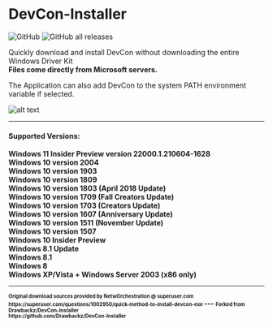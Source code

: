 <h1>DevCon-Installer</h1>

![GitHub](https://img.shields.io/github/license/Drawbackz/Devcon-Installer)
![GitHub all releases](https://img.shields.io/github/downloads/Drawbackz/DevCon-Installer/total)

Quickly download and install DevCon without downloading the entire Windows Driver Kit
<br>
<b>Files come directly from Microsoft servers.</b>

The Application can also add DevCon to the system PATH environment variable if selected.

![alt text](https://i.imgur.com/X5LCoPp.png)

---


<h4>Supported Versions:</h4>
<b>
Windows 11 Insider Preview version 22000.1.210604-1628
<br>
<b>
Windows 10 version 2004
<br>
Windows 10 version 1903
<br>
Windows 10 version 1809
<br>  
Windows 10 version 1803 (April 2018 Update)
<br>
Windows 10 version 1709 (Fall Creators Update)
<br>
Windows 10 version 1703 (Creators Update)
<br>
Windows 10 version 1607 (Anniversary Update)
<br>
Windows 10 version 1511 (November Update)
<br>
Windows 10 version 1507
<br>
Windows 10 Insider Preview
<br>
Windows 8.1 Update
<br>
Windows 8.1
<br>
Windows 8
<br>
Windows XP/Vista + Windows Server 2003 (x86 only)
</b>
<br>

---
<small>
<small>
Original download sources provided by <b>NetwOrchestration</b> @ superuser.com
<br>
https://superuser.com/questions/1002950/quick-method-to-install-devcon-exe
</small>
</small>
 ---
<small>
<small>
Forked from Drawbackz/DevCon-Installer
<br>
https://github.com/Drawbackz/DevCon-Installer
</small>
</small>
